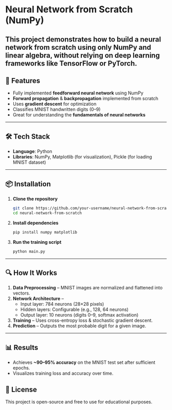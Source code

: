 # Neural Network from Scratch (NumPy)

This project demonstrates how to build a **neural network from scratch** using only **NumPy** and linear algebra, without relying on deep learning frameworks like TensorFlow or PyTorch. 
---

## 📌 Features

- Fully implemented **feedforward neural network** using NumPy  
- **Forward propagation** & **backpropagation** implemented from scratch  
- Uses **gradient descent** for optimization  
- Classifies MNIST handwritten digits (0–9)  
- Great for understanding the **fundamentals of neural networks**

---

## 🛠️ Tech Stack

- **Language**: Python  
- **Libraries**: NumPy, Matplotlib (for visualization), Pickle (for loading MNIST dataset)

---

## 📦 Installation

1. **Clone the repository**  
   ```bash
   git clone https://github.com/your-username/neural-network-from-scratch.git
   cd neural-network-from-scratch
   ```

2. **Install dependencies**  
   ```bash
   pip install numpy matplotlib
   ```

3. **Run the training script**  
   ```bash
   python main.py
   ```

---

## 🔍 How It Works

1. **Data Preprocessing** – MNIST images are normalized and flattened into vectors.  
2. **Network Architecture** –  
   - Input layer: 784 neurons (28×28 pixels)  
   - Hidden layers: Configurable (e.g., 128, 64 neurons)  
   - Output layer: 10 neurons (digits 0–9, softmax activation)  
3. **Training** – Uses cross-entropy loss & stochastic gradient descent.  
4. **Prediction** – Outputs the most probable digit for a given image.

---

## 📊 Results

- Achieves **~90–95% accuracy** on the MNIST test set after sufficient epochs.  
- Visualizes training loss and accuracy over time.


## 📜 License

This project is open-source and free to use for educational purposes.
